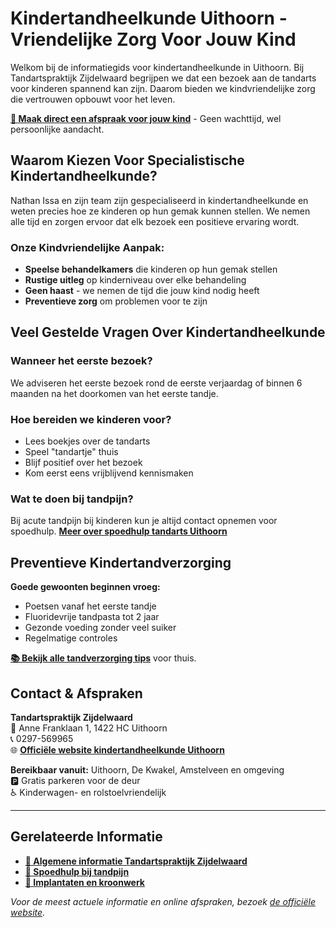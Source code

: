 # Kindertandheelkunde Uithoorn - Vriendelijke Zorg Voor Jouw Kind

Welkom bij de informatiegids voor kindertandheelkunde in Uithoorn. Bij Tandartspraktijk Zijdelwaard begrijpen we dat een bezoek aan de tandarts voor kinderen spannend kan zijn. Daarom bieden we kindvriendelijke zorg die vertrouwen opbouwt voor het leven.

**[🦷 Maak direct een afspraak voor jouw kind](https://tandartspraktijkzijdelwaard.nl/tandarts-uithoorn/)** - Geen wachttijd, wel persoonlijke aandacht.

## Waarom Kiezen Voor Specialistische Kindertandheelkunde?

Nathan Issa en zijn team zijn gespecialiseerd in kindertandheelkunde en weten precies hoe ze kinderen op hun gemak kunnen stellen. We nemen alle tijd en zorgen ervoor dat elk bezoek een positieve ervaring wordt.

### Onze Kindvriendelijke Aanpak:
- **Speelse behandelkamers** die kinderen op hun gemak stellen
- **Rustige uitleg** op kinderniveau over elke behandeling
- **Geen haast** - we nemen de tijd die jouw kind nodig heeft
- **Preventieve zorg** om problemen voor te zijn

## Veel Gestelde Vragen Over Kindertandheelkunde

### Wanneer het eerste bezoek?
We adviseren het eerste bezoek rond de eerste verjaardag of binnen 6 maanden na het doorkomen van het eerste tandje.

### Hoe bereiden we kinderen voor?
- Lees boekjes over de tandarts
- Speel "tandartje" thuis
- Blijf positief over het bezoek
- Kom eerst eens vrijblijvend kennismaken

### Wat te doen bij tandpijn?
Bij acute tandpijn bij kinderen kun je altijd contact opnemen voor spoedhulp. **[Meer over spoedhulp tandarts Uithoorn](https://github.com/tandartspraktijk-zijdelwaard/spoedhulp-tandarts-uithoorn)**

## Preventieve Kindertandverzorging

**Goede gewoonten beginnen vroeg:**
- Poetsen vanaf het eerste tandje
- Fluoridevrije tandpasta tot 2 jaar
- Gezonde voeding zonder veel suiker
- Regelmatige controles

**[📚 Bekijk alle tandverzorging tips](https://github.com/tandartspraktijk-zijdelwaard/tandverzorging-tips-uithoorn)** voor thuis.

## Contact & Afspraken

**Tandartspraktijk Zijdelwaard**  
📍 Anne Franklaan 1, 1422 HC Uithoorn  
📞 0297-569965  
🌐 **[Officiële website kindertandheelkunde Uithoorn](https://tandartspraktijkzijdelwaard.nl/tandarts-uithoorn/)**

**Bereikbaar vanuit:** Uithoorn, De Kwakel, Amstelveen en omgeving  
🅿️ Gratis parkeren voor de deur  
♿ Kinderwagen- en rolstoelvriendelijk

---

## Gerelateerde Informatie
- **[🏥 Algemene informatie Tandartspraktijk Zijdelwaard](https://github.com/tandartspraktijk-zijdelwaard/tandartspraktijk-zijdelwaard)**
- **[🚨 Spoedhulp bij tandpijn](https://github.com/tandartspraktijk-zijdelwaard/spoedhulp-tandarts-uithoorn)**  
- **[🦷 Implantaten en kroonwerk](https://github.com/tandartspraktijk-zijdelwaard/implantaten-kroonwerk-uithoorn)**

*Voor de meest actuele informatie en online afspraken, bezoek [de officiële website](https://tandartspraktijkzijdelwaard.nl/tandarts-uithoorn/).*
